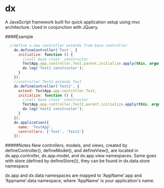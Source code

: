 dx
==
A JavaScript framework built for quick application setup  using mvc architecture. Used in conjunction with JQuery.

####Example
```javascript
  //define a new controller extends from base controller
    dx.defineController('Test', {
      initialize: function () {
        //call base class' constructor
        TestApp.app.controller.Test.parent.initialize.apply(this, arguments);
        dx.log('Test1 constructor');
      }
    });
    //controller Test2 extends Test
    dx.defineController('Test2', {
      extend: TestApp.app.controller.Test,
      initialize: function () {
        //call base class' constructor
        TestApp.app.controller.Test2.parent.initialize.apply(this, arguments);
        dx.log('test2 constructor');
      }
    });
    dx.application({
      name: 'TestApp',
      controllers: ['Test', 'Test2']
    });
```
#####Notes
New controllers, models, and views, created by defineController(),
defineModel(), and defineView(), are located in dx.app.controller, dx.app.model,
and dx.app.view namespaces. Same goes with store (defined by defineStore()), they 
can be found in dx.data.store namespace

dx.app and dx.data namespaces are mapped to 'AppName'.app and 'Appname'.data namespace, where 'AppName' 
is your application's name.		
